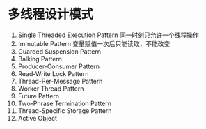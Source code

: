 # 多线程设计模式

1. Single Threaded Execution Pattern 同一时刻只允许一个线程操作
2. Immutable Pattern 变量赋值一次后只能读取，不能改变
3. Guarded Suspension Pattern 
4. Balking Pattern
5. Producer-Consumer Pattern
6. Read-Write Lock Pattern
7. Thread-Per-Message Pattern
8. Worker Thread Pattern
9. Future Pattern
10. Two-Phrase Termination Pattern
11. Thread-Specific Storage Pattern
12. Active Object



